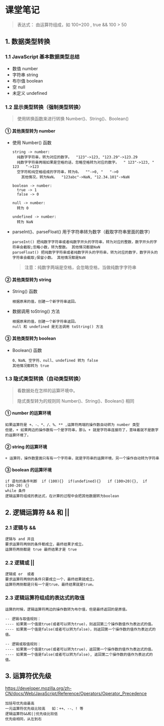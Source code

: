 # 课堂笔记

> 表达式： 由运算符组成，如 100+200 , true && 100 > 50



## 1. 数据类型转换

### 1.1  JavaScript 基本数据类型总结

* 数值 number
* 字符串 string
* 布尔值  boolean
* 空 null
* 未定义 undefined

### 1.2 显示类型转换（强制类型转换）

> 使用转换函数来进行转换 Number()、String()、Boolean()

#### ① 其他类型转为 number

* 使用 Number() 函数

  ```
  string -> number:
  	纯数字字符串，转为对应的数字。  "123"->123, "123.29"->123.29
  	纯数字字符串两端如果是空格的话，忽略空格转为对应的数字。  " 123"->123, " 123   "->123
  	空字符和纯空格组成的字符串，转为0。  ""->0, "   "->0
      其他情况，转为NaN。  "123abc"->NaN, "12.34.101"->NaN
  	
  boolean -> number:
  	true -> 1
  	false -> 0
  	
  null -> number:
  	转为 0
  	
  undefined -> number:
  	转为 NaN
  ```

  

* parseInt()、parseFloat() 用于字符串转为数字（截取字符串里面的数字）

  ```
  parseInt() 把纯数字字符串或者纯数字开头的字符串，转为对应的整数，数字开头的字符串会截取;忽略小数，转为整数。 其他情况都是NaN
  parseFloat() 把纯数字字符串或者纯数字开头的字符串，转为对应的数字，数字开头的字符串会截取;保留小数。 其他情况都是NaN
  ```

  > 注意：纯数字两端是空格，会忽略空格，当做纯数字字符串



#### ② 其他类型转为 string

* String() 函数

  ```
  根据原来的值，创建一个新字符串返回。
  ```

* 数据调用 toString() 方法

  ```
  根据原来的值，创建一个新字符串返回。
  null 和 undefined 是无法调用 toString() 方法
  ```

  

  

#### ③ 其他类型转为 boolean

* Boolean()  函数

  ```
  0、NaN、空字符、null、undefined 转为 false
  其他情况都转为 true
  ```

  

### 1.3 隐式类型转换（自动类型转换）

> 看数据处在怎样的运算环境中。
>
> 隐式类型转为的规则同 Number()、String()、Boolean() 相同

#### ① number 的运算环境

```
如果运算符是 +、-、*、/、%、** ,运算符两端的操作数自动转为 number 类型
但是，+ 如果两边的操作数有一个是字符串，那么 + 就是字符串连接符了，意味着就不是数字的运算环境了。
```

#### ② string 的运算环境

```
+ 运算符，操作数里面只有有一个字符串，就是字符串的运算环境，另一个操作自动转为字符串
```

#### ③ boolean 的运算环境

```
if 语句的条件判断  if (100){}  if(undefined){}   if (100>20){},  if (100-20) {}
while 条件
逻辑运算符组成的表达式，在计算的过程中会把其他数据转为boolean
```









## 2. 逻辑运算符 && 和 ||

### 2.1 逻辑与 &&

```
逻辑与 and 并且
要求运算符两侧的条件都成立，最终结果才成立。
运算符两侧都是 true 最终结果才是 true
```

### 2.2 逻辑或 ||

```
逻辑或 or  或者
要求运算符两侧的条件只要成立一个，最终结果就成立。
运算符两侧都是只有一个是true，最终结果就是true。
```

### 2.3 逻辑运算符组成的表达式的取值

```
运算的时候，逻辑运算符两边的操作数转为布尔值，但是最终返回的是原值。

-- 逻辑与取值规则：
---- 如果第一个值是true(或者可以转为true)，则返回第二个操作数值作为表达式的值。
---- 如果第一个值是false(或者可以转为false)，则返回第一个操作数的值作为表达式的值。

-- 逻辑或取值规则：
---- 如果第一个值是true(或者可以转为true)，返回第一个操作数的值作为表达式的值。
---- 如果第一个值是false(或者可以转为false), 返回第二个操作数的值作为表达式的值。
```



## 3. 运算符优先级

https://developer.mozilla.org/zh-CN/docs/Web/JavaScript/Reference/Operators/Operator_Precedence

```
加括号优先级最高
一元运算符优先级比较高   如：++、--、! 等
逻辑运算符&&和||优先级比较低
优先级相同，从左到右
```

